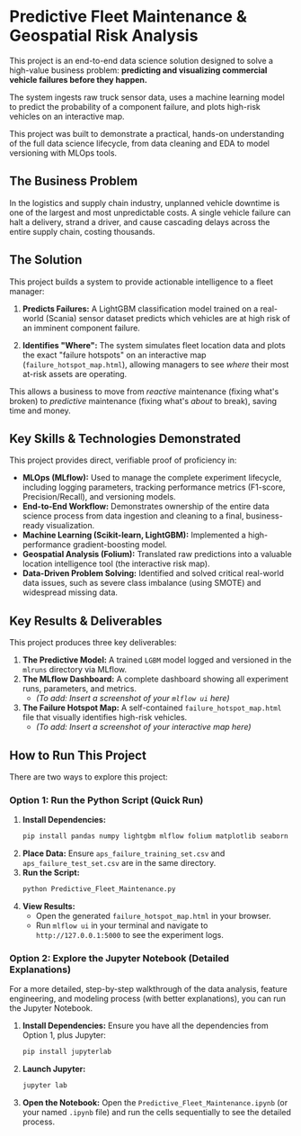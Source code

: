 # Predictive Fleet Maintenance & Geospatial Risk Analysis

This project is an end-to-end data science solution designed to solve a high-value business problem: **predicting and visualizing commercial vehicle failures before they happen.**

The system ingests raw truck sensor data, uses a machine learning model to predict the probability of a component failure, and plots high-risk vehicles on an interactive map.

This project was built to demonstrate a practical, hands-on understanding of the full data science lifecycle, from data cleaning and EDA to model versioning with MLOps tools.

## The Business Problem

In the logistics and supply chain industry, unplanned vehicle downtime is one of the largest and most unpredictable costs. A single vehicle failure can halt a delivery, strand a driver, and cause cascading delays across the entire supply chain, costing thousands.

## The Solution

This project builds a system to provide actionable intelligence to a fleet manager:

1.  **Predicts Failures:** A LightGBM classification model trained on a real-world (Scania) sensor dataset predicts which vehicles are at high risk of an imminent component failure.

2.  **Identifies "Where":** The system simulates fleet location data and plots the exact "failure hotspots" on an interactive map (`failure_hotspot_map.html`), allowing managers to see *where* their most at-risk assets are operating.

This allows a business to move from *reactive* maintenance (fixing what's broken) to *predictive* maintenance (fixing what's *about* to break), saving time and money.

## Key Skills & Technologies Demonstrated

This project provides direct, verifiable proof of proficiency in:

* **MLOps (MLflow):** Used to manage the complete experiment lifecycle, including logging parameters, tracking performance metrics (F1-score, Precision/Recall), and versioning models.
* **End-to-End Workflow:** Demonstrates ownership of the entire data science process from data ingestion and cleaning to a final, business-ready visualization.
* **Machine Learning (Scikit-learn, LightGBM):** Implemented a high-performance gradient-boosting model.
* **Geospatial Analysis (Folium):** Translated raw predictions into a valuable location intelligence tool (the interactive risk map).
* **Data-Driven Problem Solving:** Identified and solved critical real-world data issues, such as severe class imbalance (using SMOTE) and widespread missing data.

## Key Results & Deliverables

This project produces three key deliverables:

1.  **The Predictive Model:** A trained `LGBM` model logged and versioned in the `mlruns` directory via MLflow.
2.  **The MLflow Dashboard:** A complete dashboard showing all experiment runs, parameters, and metrics.
    * *(To add: Insert a screenshot of your `mlflow ui` here)*
3.  **The Failure Hotspot Map:** A self-contained `failure_hotspot_map.html` file that visually identifies high-risk vehicles.
    * *(To add: Insert a screenshot of your interactive map here)*

## How to Run This Project

There are two ways to explore this project:

### Option 1: Run the Python Script (Quick Run)

1.  **Install Dependencies:**
    ```bash
    pip install pandas numpy lightgbm mlflow folium matplotlib seaborn scikit-learn imbalanced-learn
    ```
2.  **Place Data:** Ensure `aps_failure_training_set.csv` and `aps_failure_test_set.csv` are in the same directory.
3.  **Run the Script:**
    ```bash
    python Predictive_Fleet_Maintenance.py
    ```
4.  **View Results:**
    * Open the generated `failure_hotspot_map.html` in your browser.
    * Run `mlflow ui` in your terminal and navigate to `http://127.0.0.1:5000` to see the experiment logs.

### Option 2: Explore the Jupyter Notebook (Detailed Explanations)

For a more detailed, step-by-step walkthrough of the data analysis, feature engineering, and modeling process (with better explanations), you can run the Jupyter Notebook.

1.  **Install Dependencies:**
    Ensure you have all the dependencies from Option 1, plus Jupyter:
    ```bash
    pip install jupyterlab
    ```
2.  **Launch Jupyter:**
    ```bash
    jupyter lab
    ```
3.  **Open the Notebook:**
    Open the `Predictive_Fleet_Maintenance.ipynb` (or your named `.ipynb` file) and run the cells sequentially to see the detailed process.
